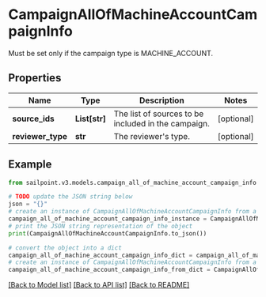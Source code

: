 # CampaignAllOfMachineAccountCampaignInfo

Must be set only if the campaign type is MACHINE_ACCOUNT.

## Properties

Name | Type | Description | Notes
------------ | ------------- | ------------- | -------------
**source_ids** | **List[str]** | The list of sources to be included in the campaign. | [optional] 
**reviewer_type** | **str** | The reviewer&#39;s type. | [optional] 

## Example

```python
from sailpoint.v3.models.campaign_all_of_machine_account_campaign_info import CampaignAllOfMachineAccountCampaignInfo

# TODO update the JSON string below
json = "{}"
# create an instance of CampaignAllOfMachineAccountCampaignInfo from a JSON string
campaign_all_of_machine_account_campaign_info_instance = CampaignAllOfMachineAccountCampaignInfo.from_json(json)
# print the JSON string representation of the object
print(CampaignAllOfMachineAccountCampaignInfo.to_json())

# convert the object into a dict
campaign_all_of_machine_account_campaign_info_dict = campaign_all_of_machine_account_campaign_info_instance.to_dict()
# create an instance of CampaignAllOfMachineAccountCampaignInfo from a dict
campaign_all_of_machine_account_campaign_info_from_dict = CampaignAllOfMachineAccountCampaignInfo.from_dict(campaign_all_of_machine_account_campaign_info_dict)
```
[[Back to Model list]](../README.md#documentation-for-models) [[Back to API list]](../README.md#documentation-for-api-endpoints) [[Back to README]](../README.md)



